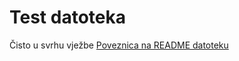 # Test datoteka

Čisto u svrhu vježbe
[Poveznica na README datoteku](https://github.com/tbrkic/hello-world/blob/main/README.md)
